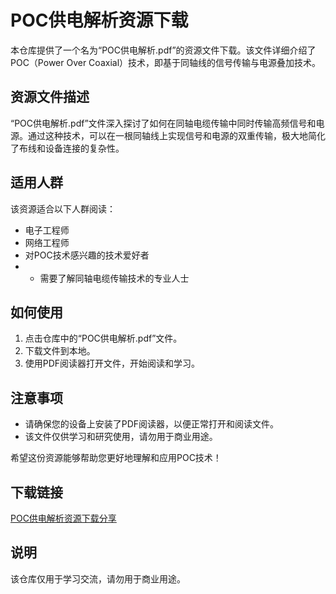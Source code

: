 # POC供电解析资源下载

本仓库提供了一个名为“POC供电解析.pdf”的资源文件下载。该文件详细介绍了POC（Power Over Coaxial）技术，即基于同轴线的信号传输与电源叠加技术。

## 资源文件描述

“POC供电解析.pdf”文件深入探讨了如何在同轴电缆传输中同时传输高频信号和电源。通过这种技术，可以在一根同轴线上实现信号和电源的双重传输，极大地简化了布线和设备连接的复杂性。

## 适用人群

该资源适合以下人群阅读：
- 电子工程师
- 网络工程师
- 对POC技术感兴趣的技术爱好者
- - 需要了解同轴电缆传输技术的专业人士

## 如何使用

1. 点击仓库中的“POC供电解析.pdf”文件。
2. 下载文件到本地。
3. 使用PDF阅读器打开文件，开始阅读和学习。

## 注意事项

- 请确保您的设备上安装了PDF阅读器，以便正常打开和阅读文件。
- 该文件仅供学习和研究使用，请勿用于商业用途。

希望这份资源能够帮助您更好地理解和应用POC技术！

## 下载链接
[POC供电解析资源下载分享](https://pan.quark.cn/s/89b186965623)

## 说明

该仓库仅用于学习交流，请勿用于商业用途。
